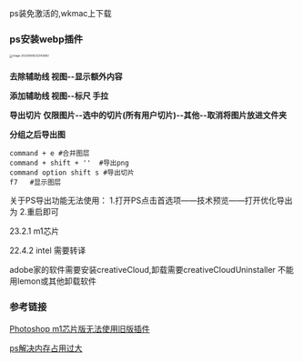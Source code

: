 ps装免激活的,wkmac上下载

### ps安装webp插件

<img src="http://image.zhuyuanzheng1.top/image-20220608232342682.png" alt="image-20220608232342682" style="zoom:33%;" />

### 

**去除辅助线  视图--显示额外内容**

**添加辅助线  视图--标尺  手拉**

**导出切片  仅限图片--选中的切片(所有用户切片)--其他--取消将图片放进文件夹**

**分组之后导出图**

```shell
command + e #合并图层
command + shift + ''  #导出png
command option shift s #导出切片
f7   #显示图层
```

关于PS导出功能无法使用： 1.打开PS点击首选项——技术预览——打开优化导出为 2.重启即可





23.2.1   m1芯片

22.4.2  intel 需要转译



adobe家的软件需要安装creativeCloud,卸载需要creativeCloudUninstaller 不能用lemon或其他卸载软件





### 参考链接

[Photoshop m1芯片版无法使用旧版插件](https://blog.csdn.net/m0_53552280/article/details/121551982)

[ps解决内存占用过大](https://zhuanlan.zhihu.com/p/61324883)

